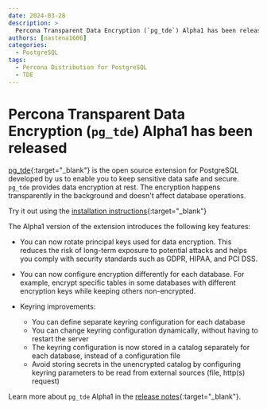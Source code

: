 ```yaml
---
date: 2024-03-28
description: >
  Percona Transparent Data Encryption (`pg_tde`) Alpha1 has been released on March 28, 2024
authors: [nastena1606]
categories:
  - PostgreSQL
tags:
  - Percona Distribution for PostgreSQL
  - TDE
---
```


# Percona Transparent Data Encryption (`pg_tde`) Alpha1 has been released

[pg_tde](https://percona.github.io/pg_tde/main/index.html){:target="_blank"} is the open source extension for PostgreSQL developed by us to enable you to keep sensitive data safe and secure. `pg_tde` provides data encryption at rest. The encryption happens transparently in the background and doesn't affect database operations.

Try it out using the [installation instructions](https://percona.github.io/pg_tde/main/install.html){:target="_blank"}

<!-- more -->

The Alpha1 version of the extension introduces the following key features:

* You can now rotate principal keys used for data encryption. This reduces the risk of long-term exposure to potential attacks and helps you comply with security standards such as GDPR, HIPAA, and PCI DSS.

* You can now configure encryption differently for each database. For example, encrypt specific tables in some databases with different encryption keys while keeping others non-encrypted.

* Keyring improvements:

    * You can define separate keyring configuration for each database
    * You can change keyring configuration dynamically, without having to restart the server
    * The keyring configuration is now stored in a catalog separately for each database, instead of a configuration file
    * Avoid storing secrets in the unencrypted catalog by configuring keyring parameters to be read from external sources (file, http(s) request)

Learn more about `pg_tde` Alpha1 in the [release notes](https://percona.github.io/pg_tde/main/release-notes/release-notes.html#alpha-1-2024-03-28){:target="_blank"}. 
